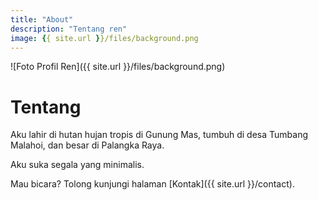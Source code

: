 ```yaml
---
title: "About"
description: "Tentang ren"
image: {{ site.url }}/files/background.png
---
```

![Foto Profil Ren]({{ site.url }}/files/background.png)

# Tentang

Aku lahir di hutan hujan tropis di Gunung Mas, tumbuh di desa Tumbang Malahoi, dan besar di Palangka Raya.

Aku suka segala yang minimalis.

Mau bicara? Tolong kunjungi halaman [Kontak]({{ site.url }}/contact).
